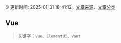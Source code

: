 :alarm_clock: 更新时间: 2025-01-31 18:41:12。[文章来源](/README.md)、[文章分类](/TAGS.md)

## Vue


> 关键字：`Vue`、`ElementUI`、`Vant`



